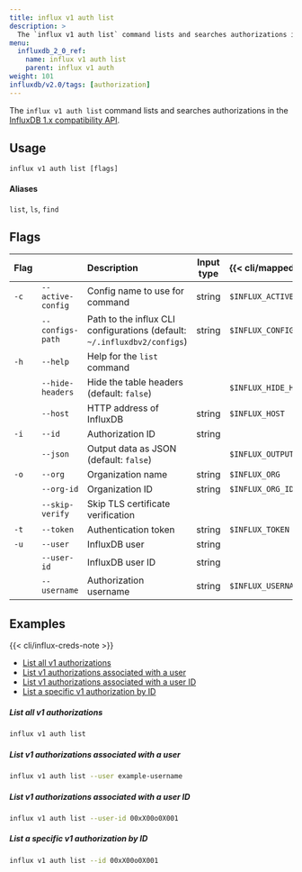 ```yaml
---
title: influx v1 auth list
description: >
  The `influx v1 auth list` command lists and searches authorizations in the InfluxDB 1.x compatibility API.
menu:
  influxdb_2_0_ref:
    name: influx v1 auth list
    parent: influx v1 auth
weight: 101
influxdb/v2.0/tags: [authorization]
---
```


The `influx v1 auth list` command lists and searches authorizations in the [InfluxDB 1.x compatibility API](/influxdb/v2.0/reference/api/influxdb-1x/).

## Usage
```
influx v1 auth list [flags]
```

#### Aliases
`list`, `ls`, `find`

## Flags
| Flag |                   | Description                                                              | Input type | {{< cli/mapped >}}      |
|:-----|:------------------|:-------------------------------------------------------------------------|:----------:|:------------------------|
| `-c` | `--active-config` | Config name to use for command                                           | string     | `$INFLUX_ACTIVE_CONFIG` |
|      | `--configs-path`  | Path to the influx CLI configurations (default: `~/.influxdbv2/configs`) | string     | `$INFLUX_CONFIGS_PATH`  |
| `-h` | `--help`          | Help for the `list` command                                              |            |                         |
|      | `--hide-headers`  | Hide the table headers (default: `false`)                                |            | `$INFLUX_HIDE_HEADERS`  |
|      | `--host`          | HTTP address of InfluxDB                                                 | string     | `$INFLUX_HOST`          |
| `-i` | `--id`            | Authorization ID                                                         | string     |                         |
|      | `--json`          | Output data as JSON (default: `false`)                                   |            | `$INFLUX_OUTPUT_JSON`   |
| `-o` | `--org`           | Organization name                                                        | string     | `$INFLUX_ORG`           |
|      | `--org-id`        | Organization ID                                                          | string     | `$INFLUX_ORG_ID`        |
|      | `--skip-verify`   | Skip TLS certificate verification                                        |            |                         |
| `-t` | `--token`         | Authentication token                                                     | string     | `$INFLUX_TOKEN`         |
| `-u` | `--user`          | InfluxDB user                                                            | string     |                         |
|      | `--user-id`       | InfluxDB user ID                                                         | string     |                         |
|      | `--username`      | Authorization username                                                   | string     | `$INFLUX_USERNAME`      |

## Examples

{{< cli/influx-creds-note >}}

- [List all v1 authorizations](#list-all-v1-authorizations)
- [List v1 authorizations associated with a user](#list-v1-authorizations-associated-with-a-user)
- [List v1 authorizations associated with a user ID](#list-v1-authorizations-associated-with-a-user-id)
- [List a specific v1 authorization by ID](#list-a-specific-v1-authorization-by-id)

##### List all v1 authorizations
```sh
influx v1 auth list
```

##### List v1 authorizations associated with a user
```sh
influx v1 auth list --user example-username
```

##### List v1 authorizations associated with a user ID
```sh
influx v1 auth list --user-id 00xX00o0X001
```

##### List a specific v1 authorization by ID
```sh
influx v1 auth list --id 00xX00o0X001
```
